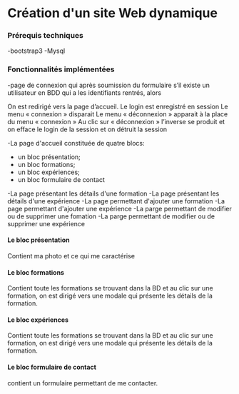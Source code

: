 # Création d'un site Web dynamique
### Prérequis techniques

-bootstrap3
-Mysql

### Fonctionnalités implémentées

-page de connexion qui après soumission du formulaire s’il existe un utilisateur en BDD qui a les identifiants rentrés, alors

On est redirigé vers la page d’accueil.
Le login est enregistré en session
Le menu « connexion » disparait
Le menu « déconnexion » apparait à la place du menu « connexion »
Au clic sur « déconnexion » l’inverse se produit et on efface le login de la session et on détruit la session

-La page d'accueil constituée de quatre blocs:
* un bloc présentation;
* un bloc formations;
* un bloc expériences;
* un bloc formulaire de contact

-La page présentant les détails d'une formation
-La page présentant les détails d'une expérience
-La page permettant d'ajouter une formation
-La page permettant d'ajouter une expérience
-La parge permettant de modifier ou de supprimer une fomation
-La parge permettant de modifier ou de supprimer une expérience

#### Le bloc présentation
Contient ma photo et ce qui me caractérise 
#### Le bloc formations
Contient toute les formations se trouvant dans la BD et au clic sur une formation, on est dirigé vers une modale qui présente les détails de la formation.
#### Le bloc expériences
Contient toute les formations se trouvant dans la BD et au clic sur une formation, on est dirigé vers une modale qui présente les détails de la formation.
#### Le bloc formulaire de contact
contient un formulaire permettant de me contacter.
